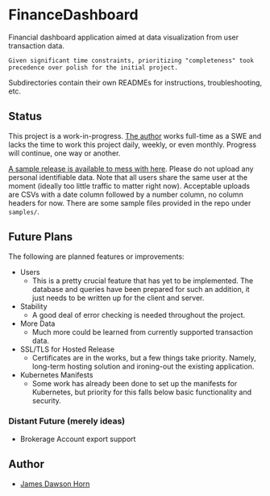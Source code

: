 # FinanceDashboard
Financial dashboard application aimed at data visualization from user transaction data.  

`Given significant time constraints, prioritizing "completeness" took precedence over polish for the initial project.`  

Subdirectories contain their own READMEs for instructions, troubleshooting, etc.

## Status
This project is a work-in-progress. [The author](https://github.com/jhorn00) works full-time as a SWE and lacks the time to work this project daily, weekly, or even monthly. Progress will continue, one way or another.  

[A sample release is available to mess with here](http://dawsonhorn.net/). Please do not upload any personal identifiable data. Note that all users share the same user at the moment (ideally too little traffic to matter right now). Acceptable uploads are CSVs with a date column followed by a number column, no column headers for now. There are some sample files provided in the repo under ```samples/```.

## Future Plans
The following are planned features or improvements:
- Users
    - This is a pretty crucial feature that has yet to be implemented. The database and queries have been prepared for such an addition, it just needs to be written up for the client and server.
- Stability
    - A good deal of error checking is needed throughout the project.
- More Data
    - Much more could be learned from currently supported transaction data.
- SSL/TLS for Hosted Release
    - Certificates are in the works, but a few things take priority. Namely, long-term hosting solution and ironing-out the existing application.
- Kubernetes Manifests
    - Some work has already been done to set up the manifests for Kubernetes, but priority for this falls below basic functionality and security.

### Distant Future (merely ideas)
- Brokerage Account export support

## Author
- [James Dawson Horn](https://github.com/jhorn00)
